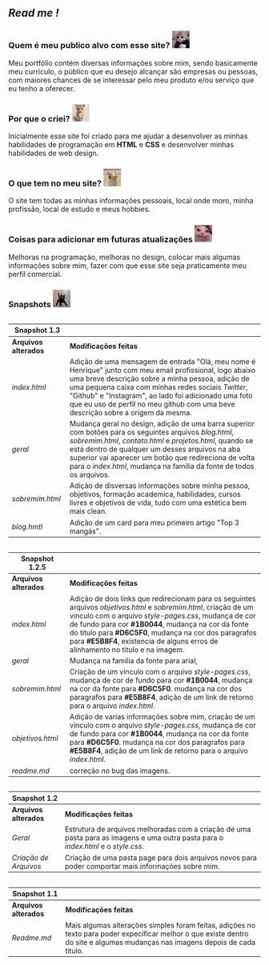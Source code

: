 ## *Read me !*

### **Quem é meu publico alvo com esse site?** <img src="./Source/images/20230816_173504.jpg" width="35" height="35">
Meu portfólio contém diversas informações sobre mim, sendo basicamente meu currículo, o público que eu desejo alcançar são empresas ou pessoas, com maiores chances de se interessar pelo meu produto e/ou serviço que eu tenho a oferecer. 

### **Por que o criei?** <img src="./Source/images/El_gatoo.png" width="35" height="35">
Inicialmente esse site foi criado para me ajudar a desenvolver as minhas habilidades de programação em **HTML** e **CSS** e desenvolver minhas habilidades de web design.

### **O que tem no meu site?** <img src="./Source/images/big-mouth-cat.gif" width="35" height="35">
O site tem todas as minhas informações pessoais, local onde moro, minha profissão, local de estudo e meus hobbies.

### **Coisas para adicionar em futuras atualizações** <img src="./Source/images/d1a0fe4a-7fdd-41af-a4a0-1973561a979f (1).png" width="35" height="35">
 Melhoras na programação, melhoras no design, colocar mais algumas informações sobre mim, fazer com que esse site seja praticamente meu perfil comercial. 


### **Snapshots** <img src="./Source/images/3.1.webp" width="35" height="35">
##
**Snapshot 1.3** ||
--------- | ------
**Arquivos alterados** | **Modificações feitas** 
*index.html* | Adição de uma mensagem de entrada "Olá, meu nome é Henrique" junto com meu email profissional, logo abaixo uma breve descrição sobre a minha pessoa, adição de uma pequena caixa com minhas redes sociais *Twitter*, "Github" e "Instagram", ao lado foi adicionado uma foto que eu uso de perfil no meu github com uma beve descrição sobre a origem da mesma.    
*geral* | Mudança geral no design, adição de uma barra superior com botões para os seguintes arquivos *blog.html*, *sobremim.html*, *contato.html* e *projetos.html*, quando se está dentro de qualquer um desses arquivos na aba superior vai aparecer um botão que redireciona de volta para o *index.html*, mudança na familia da fonte de todos os arquivos. 
*sobremim.html* | Adição de disversas informações sobre minha pessoa, objetivos, formação academica, habilidades, cursos livres e objetivos de vida, tudo com uma estética bem mais clean.
*blog.hmtl*| Adição de um card para meu primeiro artigo "Top 3 mangás".

##
**Snapshot 1.2.5** ||
--------- | ------
**Arquivos alterados** | **Modificações feitas** 
*index.html* | Adição de dois links que redirecionam para os seguintes arquivos *objetivos.html* e *sobremim.html*, criação de um vinculo com o arquivo *style-pages.css*, mudança de cor de fundo para cor **#1B0044**, mudança na cor da fonte do titulo para **#D6C5F0**, mudança na cor dos paragrafos para **#E5B8F4**, existencia de alguns erros de alinhamento no titulo e na imagem.  
*geral* | Mudança na familia da fonte para arial,
*sobremim.html* |Criação de um vinculo com o arquivo *style-pages.css*, mudança de cor de fundo para cor **#1B0044**, mudança na cor da fonte para **#D6C5F0**. mudança na cor dos paragrafos para **#E5B8F4**, adição de um link de retorno para o arquivo *index.html*.
*objetivos.html*| Adição de varias informações sobre mim, criação de um vinculo com o arquivo *style-pages.css*, mudança de cor de fundo para cor **#1B0044**, mudança na cor da fonte para **#D6C5F0**. mudança na cor dos paragrafos para **#E5B8F4**, adição de um link de retorno para o arquivo *index.html*.
*readme.md* | correção no bug das imagens.
##
**Snapshot 1.2** ||
--------- | ------
**Arquivos alterados** | **Modificações feitas** 
*Geral* | Estrutura de arquivos melhoradas com a criação de uma pasta para as imagens e uma outra pasta para o *index.html* e o *style.css*.
*Criação de Arquivos* | Criação de uma pasta page para dois arquivos novos para poder comportar mais informações sobre mim.
##
**Snapshot 1.1** ||
--------- | ------
**Arquivos alterados** | **Modificações feitas** 
*Readme.md* | Mais algumas alterações simples foram feitas, adições no texto para poder expecificar melhor o que existe dentro do site e algumas mudanças nas imagens depois de cada titulo.
##

